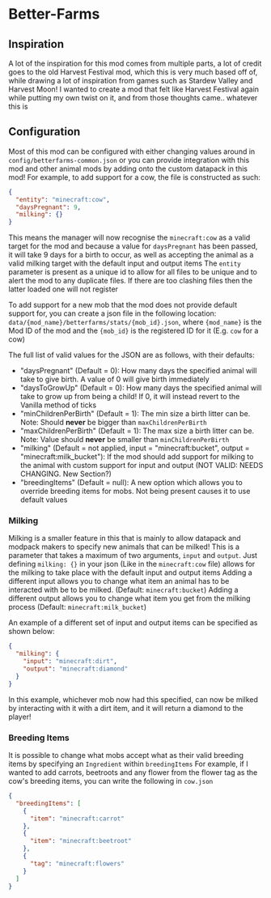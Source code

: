 # Better-Farms

## Inspiration
A lot of the inspiration for this mod comes from multiple parts, a lot of credit goes to the old Harvest Festival mod, which this is very much based off of, while drawing a lot of inspiration from games such as Stardew Valley and Harvest Moon!
I wanted to create a mod that felt like Harvest Festival again while putting my own twist on it, and from those thoughts came.. whatever this is

## Configuration
Most of this mod can be configured with either changing values around in `config/betterfarms-common.json` or you can provide integration with this mod and other animal mods by adding onto the custom datapack in this mod!
For example, to add support for a cow, the file is constructed as such:
```json
{
  "entity": "minecraft:cow",
  "daysPregnant": 9,
  "milking": {}
}
```

This means the manager will now recognise the `minecraft:cow` as a valid target for the mod and because a value for `daysPregnant` has been passed, it will take 9 days for a birth to occur, as well as accepting the animal as a valid milking target with the default input and output items
The `entity` parameter is present as a unique id to allow for all files to be unique and to alert the mod to any duplicate files. If there are too clashing files then the latter loaded one will not register

To add support for a new mob that the mod does not provide default support for, you can create a json file in the following location: `data/{mod_name}/betterfarms/stats/{mob_id}.json`, where `{mod_name}` is the Mod ID of the mod and the `{mob_id}` is the registered ID for it (E.g. `cow` for a cow)

The full list of valid values for the JSON are as follows, with their defaults:

- "daysPregnant" (Default = 0): How many days the specified animal will take to give birth. A value of 0 will give birth immediately
- "daysToGrowUp" (Default = 0): How many days the specified animal will take to grow up from being a child! If 0, it will instead revert to the Vanilla method of ticks
- "minChildrenPerBirth" (Default = 1): The min size a birth litter can be. Note: Should **never** be bigger than `maxChildrenPerBirth`
- "maxChildrenPerBirth" (Default = 1): The max size a birth litter can be. Note: Value should **never** be smaller than `minChildrenPerBirth`
- "milking" (Default = not applied, input = "minecraft:bucket", output = "minecraft:milk_bucket"): If the mod should add support for milking to the animal with custom support for input and output (NOT VALID: NEEDS CHANGING. New Section?)
- "breedingItems" (Default = null): A new option which allows you to override breeding items for mobs. Not being present causes it to use default values

### Milking
Milking is a smaller feature in this that is mainly to allow datapack and modpack makers to specify new animals that can be milked!
This is a parameter that takes a maximum of two arguments, `input` and `output`. 
Just defining `milking: {}` in your json (Like in the `minecraft:cow` file) allows for the milking to take place with the default input and output items
Adding a different input allows you to change what item an animal has to be interacted with be to be milked. (Default: `minecraft:bucket`) 
Adding a different output allows you to change what item you get from the milking process (Default: `minecraft:milk_bucket`)

An example of a different set of input and output items can be specified as shown below:

```json
{
  "milking": {
    "input": "minecraft:dirt",
    "output": "minecraft:diamond"
  }
}
```

In this example, whichever mob now had this specified, can now be milked by interacting with it with a dirt item, and it will return a diamond to the player!

### Breeding Items
It is possible to change what mobs accept what as their valid breeding items by specifying an `Ingredient` within `breedingItems`
For example, if I wanted to add carrots, beetroots and any flower from the flower tag as the cow's breeding items, you can write the following in `cow.json`
```json
{
  "breedingItems": [
    {
      "item": "minecraft:carrot"
    },
    {
      "item": "minecraft:beetroot"
    },
    {
      "tag": "minecraft:flowers"
    }
  ]
}
```
